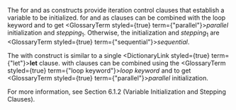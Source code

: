  



The for and as constructs provide iteration control clauses that establish a variable to be initialized. for and as clauses can be combined with the loop keyword and to get <GlossaryTerm styled={true} term={"parallel"}><i>parallel</i></GlossaryTerm> initialization and *stepping*<sub>1</sub>. Otherwise, the initialization and *stepping*<sub>1</sub> are <GlossaryTerm styled={true} term={"sequential"}><i>sequential</i></GlossaryTerm>. 



The with construct is similar to a single <DictionaryLink styled={true} term={"let"}><b>let</b></DictionaryLink> clause. with clauses can be combined using the <GlossaryTerm styled={true} term={"loop keyword"}><i>loop keyword</i></GlossaryTerm> and to get <GlossaryTerm styled={true} term={"parallel"}><i>parallel</i></GlossaryTerm> initialization. 



For more information, see Section 6.1.2 (Variable Initialization and Stepping Clauses).
 